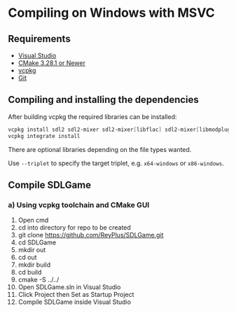 # Compiling on Windows with MSVC

## Requirements

- [Visual Studio](https://visualstudio.microsoft.com)
- [CMake 3.28.1 or Newer](https://cmake.org/download/)
- [vcpkg](https://github.com/Microsoft/vcpkg)
- [Git](https://git-scm.com/downloads)


## Compiling and installing the dependencies

After building vcpkg the required libraries can be installed:
```powershell
vcpkg install sdl2 sdl2-mixer sdl2-mixer[libflac] sdl2-mixer[libmodplug] sdl2-mixer[mpg123] sdl2-mixer[opusfile] sdl2-ttf sdl2-sdl_image
vcpkg integrate install
```

There are optional libraries depending on the file types wanted.

Use `--triplet` to specify the target triplet, e.g. `x64-windows` or `x86-windows`.


## Compile SDLGame

### a) Using vcpkg toolchain and CMake GUI

1. Open cmd
2. cd into directory for repo to be created
3. git clone https://github.com/ReyPlus/SDLGame.git
4. cd SDLGame
5. mkdir out
6. cd out
7. mkdir build
8. cd build
9. cmake -S ../../
10. Open SDLGame.sln in Visual Studio
11. Click Project then Set as Startup Project
12. Compile SDLGame inside Visual Studio